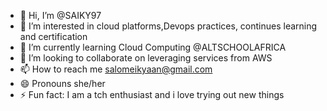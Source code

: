 - 👋 Hi, I’m @SAIKY97
- 👀 I’m interested in cloud platforms,Devops practices, continues learning and certification
- 🌱 I’m currently learning Cloud Computing @ALTSCHOOLAFRICA
- 💞️ I’m looking to collaborate on leveraging services from AWS 
- 📫 How to reach me salomeikyaan@gmail.com
- 😄 Pronouns she/her
- ⚡ Fun fact: I am a tch enthusiast and i love trying out new things

<!---
SAIKY97/SAIKY97 is a ✨ special ✨ repository because its `README.md` (this file) appears on your GitHub profile.
You can click the Preview link to take a look at your changes.
--->
